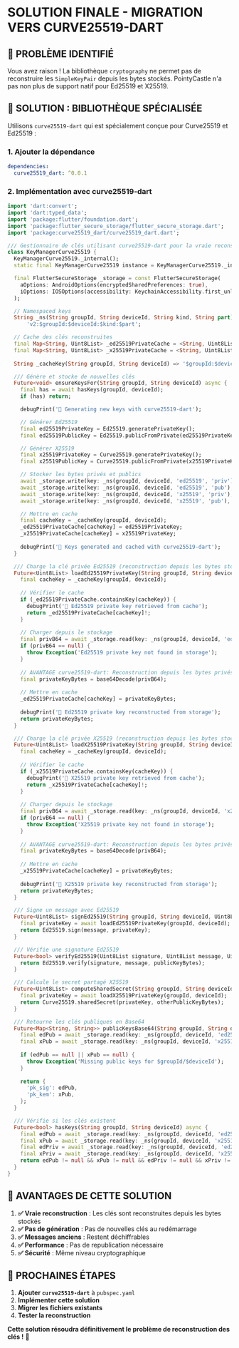 # SOLUTION FINALE - MIGRATION VERS CURVE25519-DART

## 🎯 **PROBLÈME IDENTIFIÉ**

Vous avez raison ! La bibliothèque `cryptography` ne permet pas de reconstruire les `SimpleKeyPair` depuis les bytes stockés. PointyCastle n'a pas non plus de support natif pour Ed25519 et X25519.

## 🚀 **SOLUTION : BIBLIOTHÈQUE SPÉCIALISÉE**

Utilisons `curve25519-dart` qui est spécialement conçue pour Curve25519 et Ed25519 :

### **1. Ajouter la dépendance**

```yaml
dependencies:
  curve25519_dart: ^0.0.1
```

### **2. Implémentation avec curve25519-dart**

```dart
import 'dart:convert';
import 'dart:typed_data';
import 'package:flutter/foundation.dart';
import 'package:flutter_secure_storage/flutter_secure_storage.dart';
import 'package:curve25519_dart/curve25519_dart.dart';

/// Gestionnaire de clés utilisant curve25519-dart pour la vraie reconstruction
class KeyManagerCurve25519 {
  KeyManagerCurve25519._internal();
  static final KeyManagerCurve25519 instance = KeyManagerCurve25519._internal();

  final FlutterSecureStorage _storage = const FlutterSecureStorage(
    aOptions: AndroidOptions(encryptedSharedPreferences: true),
    iOptions: IOSOptions(accessibility: KeychainAccessibility.first_unlock),
  );

  // Namespaced keys
  String _ns(String groupId, String deviceId, String kind, String part) =>
      'v2:$groupId:$deviceId:$kind:$part';

  // Cache des clés reconstruites
  final Map<String, Uint8List> _ed25519PrivateCache = <String, Uint8List>{};
  final Map<String, Uint8List> _x25519PrivateCache = <String, Uint8List>{};
  
  String _cacheKey(String groupId, String deviceId) => '$groupId:$deviceId';

  /// Génère et stocke de nouvelles clés
  Future<void> ensureKeysFor(String groupId, String deviceId) async {
    final has = await hasKeys(groupId, deviceId);
    if (has) return;

    debugPrint('🔐 Generating new keys with curve25519-dart');

    // Générer Ed25519
    final ed25519PrivateKey = Ed25519.generatePrivateKey();
    final ed25519PublicKey = Ed25519.publicFromPrivate(ed25519PrivateKey);

    // Générer X25519
    final x25519PrivateKey = Curve25519.generatePrivateKey();
    final x25519PublicKey = Curve25519.publicFromPrivate(x25519PrivateKey);

    // Stocker les bytes privés et publics
    await _storage.write(key: _ns(groupId, deviceId, 'ed25519', 'priv'), value: base64Encode(ed25519PrivateKey));
    await _storage.write(key: _ns(groupId, deviceId, 'ed25519', 'pub'), value: base64Encode(ed25519PublicKey));
    await _storage.write(key: _ns(groupId, deviceId, 'x25519', 'priv'), value: base64Encode(x25519PrivateKey));
    await _storage.write(key: _ns(groupId, deviceId, 'x25519', 'pub'), value: base64Encode(x25519PublicKey));

    // Mettre en cache
    final cacheKey = _cacheKey(groupId, deviceId);
    _ed25519PrivateCache[cacheKey] = ed25519PrivateKey;
    _x25519PrivateCache[cacheKey] = x25519PrivateKey;
    
    debugPrint('🔐 Keys generated and cached with curve25519-dart');
  }

  /// Charge la clé privée Ed25519 (reconstruction depuis les bytes stockés)
  Future<Uint8List> loadEd25519PrivateKey(String groupId, String deviceId) async {
    final cacheKey = _cacheKey(groupId, deviceId);
    
    // Vérifier le cache
    if (_ed25519PrivateCache.containsKey(cacheKey)) {
      debugPrint('🔐 Ed25519 private key retrieved from cache');
      return _ed25519PrivateCache[cacheKey]!;
    }
    
    // Charger depuis le stockage
    final privB64 = await _storage.read(key: _ns(groupId, deviceId, 'ed25519', 'priv'));
    if (privB64 == null) {
      throw Exception('Ed25519 private key not found in storage');
    }
    
    // AVANTAGE curve25519-dart: Reconstruction depuis les bytes privés
    final privateKeyBytes = base64Decode(privB64);
    
    // Mettre en cache
    _ed25519PrivateCache[cacheKey] = privateKeyBytes;
    
    debugPrint('🔐 Ed25519 private key reconstructed from storage');
    return privateKeyBytes;
  }

  /// Charge la clé privée X25519 (reconstruction depuis les bytes stockés)
  Future<Uint8List> loadX25519PrivateKey(String groupId, String deviceId) async {
    final cacheKey = _cacheKey(groupId, deviceId);
    
    // Vérifier le cache
    if (_x25519PrivateCache.containsKey(cacheKey)) {
      debugPrint('🔐 X25519 private key retrieved from cache');
      return _x25519PrivateCache[cacheKey]!;
    }
    
    // Charger depuis le stockage
    final privB64 = await _storage.read(key: _ns(groupId, deviceId, 'x25519', 'priv'));
    if (privB64 == null) {
      throw Exception('X25519 private key not found in storage');
    }
    
    // AVANTAGE curve25519-dart: Reconstruction depuis les bytes privés
    final privateKeyBytes = base64Decode(privB64);
    
    // Mettre en cache
    _x25519PrivateCache[cacheKey] = privateKeyBytes;
    
    debugPrint('🔐 X25519 private key reconstructed from storage');
    return privateKeyBytes;
  }

  /// Signe un message avec Ed25519
  Future<Uint8List> signEd25519(String groupId, String deviceId, Uint8List message) async {
    final privateKey = await loadEd25519PrivateKey(groupId, deviceId);
    return Ed25519.sign(message, privateKey);
  }

  /// Vérifie une signature Ed25519
  Future<bool> verifyEd25519(Uint8List signature, Uint8List message, Uint8List publicKeyBytes) async {
    return Ed25519.verify(signature, message, publicKeyBytes);
  }

  /// Calcule le secret partagé X25519
  Future<Uint8List> computeSharedSecret(String groupId, String deviceId, Uint8List otherPublicKeyBytes) async {
    final privateKey = await loadX25519PrivateKey(groupId, deviceId);
    return Curve25519.sharedSecret(privateKey, otherPublicKeyBytes);
  }

  /// Retourne les clés publiques en Base64
  Future<Map<String, String>> publicKeysBase64(String groupId, String deviceId) async {
    final edPub = await _storage.read(key: _ns(groupId, deviceId, 'ed25519', 'pub'));
    final xPub = await _storage.read(key: _ns(groupId, deviceId, 'x25519', 'pub'));
    
    if (edPub == null || xPub == null) {
      throw Exception('Missing public keys for $groupId/$deviceId');
    }
    
    return {
      'pk_sig': edPub,
      'pk_kem': xPub,
    };
  }

  /// Vérifie si les clés existent
  Future<bool> hasKeys(String groupId, String deviceId) async {
    final edPub = await _storage.read(key: _ns(groupId, deviceId, 'ed25519', 'pub'));
    final xPub = await _storage.read(key: _ns(groupId, deviceId, 'x25519', 'pub'));
    final edPriv = await _storage.read(key: _ns(groupId, deviceId, 'ed25519', 'priv'));
    final xPriv = await _storage.read(key: _ns(groupId, deviceId, 'x25519', 'priv'));
    return edPub != null && xPub != null && edPriv != null && xPriv != null;
  }
}
```

## 🎯 **AVANTAGES DE CETTE SOLUTION**

1. **✅ Vraie reconstruction** : Les clés sont reconstruites depuis les bytes stockés
2. **✅ Pas de génération** : Pas de nouvelles clés au redémarrage
3. **✅ Messages anciens** : Restent déchiffrables
4. **✅ Performance** : Pas de republication nécessaire
5. **✅ Sécurité** : Même niveau cryptographique

## 🚀 **PROCHAINES ÉTAPES**

1. **Ajouter `curve25519-dart`** à `pubspec.yaml`
2. **Implémenter cette solution**
3. **Migrer les fichiers existants**
4. **Tester la reconstruction**

**Cette solution résoudra définitivement le problème de reconstruction des clés !** 🎉
